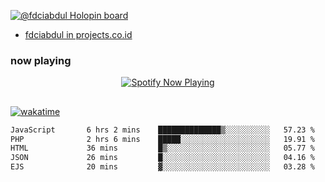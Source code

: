 [![@fdciabdul Holopin board](https://holopin.io/api/user/board?user=fdciabdul)](https://holopin.io/@fdciabdul)

- [fdciabdul in projects.co.id](https://projects.co.id/public/browse_users/view/496e26/fdciabdul)

### now playing 

<p align="center">
  <a href="https://open.spotify.com/user/31ljmyymhthokwewwcd6dsdmvprm" target="_blank"><img src="https://novatorem-psi-rosy.vercel.app/api/spotify" alt="Spotify Now Playing"/></a>
</p>

##

[![wakatime](https://wakatime.com/badge/user/87646243-158a-4241-a3cb-668e1fa2dbb8.svg)](https://wakatime.com/@87646243-158a-4241-a3cb-668e1fa2dbb8)
<!--START_SECTION:waka-->

```txt
JavaScript       6 hrs 2 mins    ██████████████▒░░░░░░░░░░   57.23 %
PHP              2 hrs 6 mins    █████░░░░░░░░░░░░░░░░░░░░   19.91 %
HTML             36 mins         █▒░░░░░░░░░░░░░░░░░░░░░░░   05.77 %
JSON             26 mins         █░░░░░░░░░░░░░░░░░░░░░░░░   04.16 %
EJS              20 mins         ▓░░░░░░░░░░░░░░░░░░░░░░░░   03.28 %
```

<!--END_SECTION:waka-->
